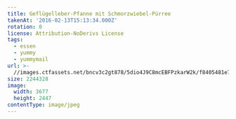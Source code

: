 ```yaml
---
title: Geflügelleber-Pfanne mit Schmorzwiebel-Pürree
takenAt: '2016-02-13T15:13:34.000Z'
rotation: 0
license: Attribution-NoDerivs License
tags:
  - essen
  - yummy
  - yummymail
url: >-
  //images.ctfassets.net/bncv3c2gt878/5dio4J9C8mcEBFPzkarW2k/f8405481e77f963029e1d8e4506e862b/geflgelleber-pfanne-mit-schmorzwiebel-prree_24816395720_o
size: 2244328
image:
  width: 3677
  height: 2447
contentType: image/jpeg
---
```


